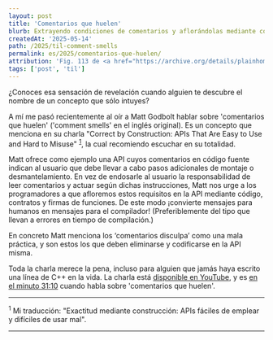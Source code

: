 ```yaml
---
layout: post
title: 'Comentarios que huelen'
blurb: Extrayendo condiciones de comentarios y aflorándolas mediante código.
createdAt: '2025-05-14'
path: /2025/til-comment-smells
permalink: es/2025/comentarios-que-huelen/
attribution: 'Fig. 113 de <a href="https://archive.org/details/plainhometalkabo00foot/page/n11/mode/2up" target="_blank"><em>Plain Home Talk</em> (1896)</a> por Edward B. Foote, fuera de copyright.'
tags: ['post', 'til']
---
```


<!-- markdownlint-disable MD033 no-inline-html -->

¿Conoces esa sensación de revelación cuando alguien te descubre el nombre de un concepto
que sólo intuyes?

A mí me pasó recientemente al oír a Matt Godbolt hablar sobre 'comentarios que huelen'
('comment smells' en el inglés original). Es un concepto que menciona en su charla
"Correct by Construction: APIs That Are Easy to Use and Hard to Misuse"
<sup><a href="#footnote-1">1</a></sup>, la cual recomiendo escuchar en su totalidad.

Matt ofrece como ejemplo una API cuyos comentarios en código fuente indican al usuario que
debe llevar a cabo pasos adicionales de montaje o desmantelamiento. En vez de endosarle al
usuario la responsabilidad de leer comentarios y actuar según dichas instrucciones, Matt
nos urge a los programadores a que afloremos estos requisitos en la API mediante código,
contratos y firmas de funciones.
De este modo ¡convierte mensajes para humanos en mensajes para el compilador!
(Preferiblemente del tipo que llevan a errores en tiempo de compilación.)

En concreto Matt menciona los ‘comentarios disculpa’ como una mala práctica, y son estos
los que deben eliminarse y codificarse en la API misma.

<!-- markdownlint-disable MD013 line-length -->

Toda la charla merece la pena, incluso para alguien que jamás haya escrito una línea de
C++ en la vida.
La charla está <a href="https://youtu.be/nLSm3Haxz0I" target="_blank"> disponible en YouTube</a>,
y es  <a href="https://youtu.be/nLSm3Haxz0I?feature=shared&t=1870" target="_blank">en el minuto 31:10</a>
cuando habla sobre 'comentarios que huelen'.

---

<div id="footnote-1" class="pb-2">
    <sup>1</sup> Mi traducción: "Exactitud mediante construcción: APIs fáciles de emplear y difíciles de usar mal".
</div>

---
